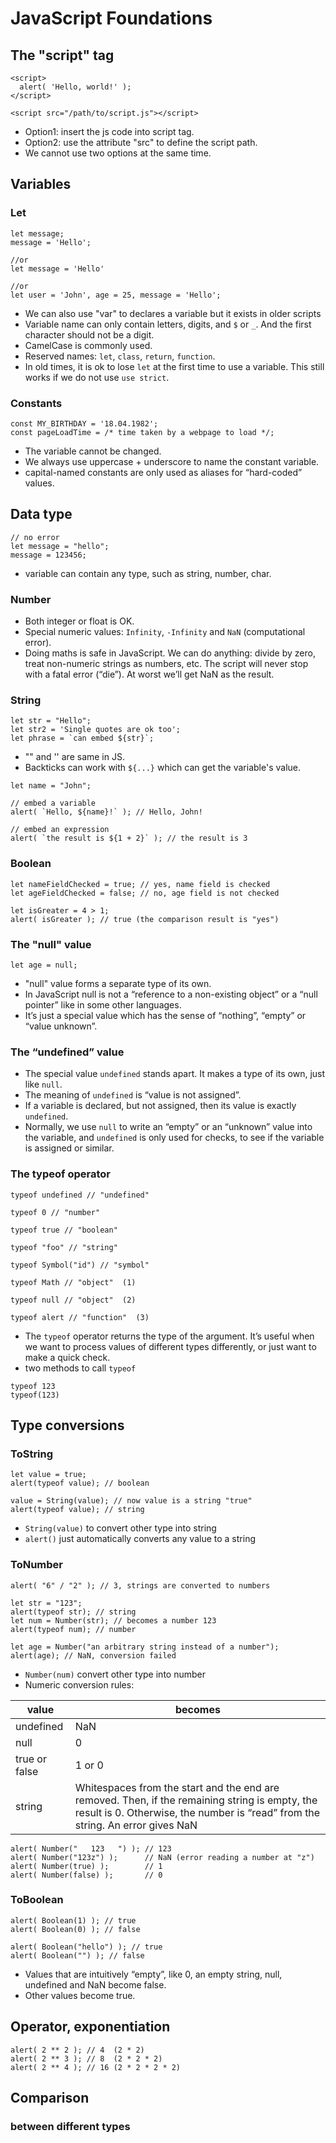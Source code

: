# JavaScript Foundations
## The "script" tag
```
<script>
  alert( 'Hello, world!' );
</script>

<script src="/path/to/script.js"></script>
```
* Option1: insert the js code into script tag.
* Option2: use the attribute "src" to define the script path.
* We cannot use two options at the same time.

## Variables
### Let
```
let message;
message = 'Hello';

//or
let message = 'Hello'

//or
let user = 'John', age = 25, message = 'Hello';
```
* We can also use "var" to declares a variable but it exists in older scripts
* Variable name can only contain letters, digits, and ```$``` or ```_```. 
And the first character should not be a digit.
* CamelCase is commonly used.
* Reserved names: ```let```, ```class```, ```return```, ```function```.
* In old times, it is ok to lose ```let``` at the first time to use a variable. 
This still works if we do not use ```use strict```.

### Constants
```
const MY_BIRTHDAY = '18.04.1982';
const pageLoadTime = /* time taken by a webpage to load */;
```
* The variable cannot be changed.
* We always use uppercase + underscore to name the constant variable.
* capital-named constants are only used as aliases for “hard-coded” values.

## Data type
```
// no error
let message = "hello";
message = 123456;
```
* variable can contain any type, such as string, number, char.
### Number
* Both integer or float is OK.
* Special numeric values: ```Infinity```, ```-Infinity``` and ```NaN``` (computational error).
* Doing maths is safe in JavaScript. We can do anything: divide by zero, treat non-numeric strings as numbers, etc.
The script will never stop with a fatal error (“die”). At worst we’ll get NaN as the result.

### String
```
let str = "Hello";
let str2 = 'Single quotes are ok too';
let phrase = `can embed ${str}`;
```
* "" and '' are same in JS.
* Backticks can work with `${...}` which can get the variable's value.
```
let name = "John";

// embed a variable
alert( `Hello, ${name}!` ); // Hello, John!

// embed an expression
alert( `the result is ${1 + 2}` ); // the result is 3
```
### Boolean
```
let nameFieldChecked = true; // yes, name field is checked
let ageFieldChecked = false; // no, age field is not checked

let isGreater = 4 > 1;
alert( isGreater ); // true (the comparison result is "yes")
```

### The "null" value
```
let age = null;
```
* "null" value forms a separate type of its own.
* In JavaScript null is not a “reference to a non-existing object” or a “null pointer” like in some other languages.
* It’s just a special value which has the sense of “nothing”, “empty” or “value unknown”.

### The “undefined” value
* The special value `undefined` stands apart. It makes a type of its own, just like `null`.
* The meaning of `undefined` is “value is not assigned”.
* If a variable is declared, but not assigned, then its value is exactly `undefined`.
* Normally, we use `null` to write an “empty” or an “unknown” value into the variable, and `undefined` is only used for checks, to see if the variable is assigned or similar.

### The typeof operator
```
typeof undefined // "undefined"

typeof 0 // "number"

typeof true // "boolean"

typeof "foo" // "string"

typeof Symbol("id") // "symbol"

typeof Math // "object"  (1)

typeof null // "object"  (2)

typeof alert // "function"  (3)
```
* The `typeof` operator returns the type of the argument. It’s useful when we want to process values of different types differently, or just want to make a quick check.
* two methods to call `typeof`
```
typeof 123
typeof(123)
```
## Type conversions
### ToString
```
let value = true;
alert(typeof value); // boolean

value = String(value); // now value is a string "true"
alert(typeof value); // string
```
* `String(value)` to convert other type into string
* `alert()` just automatically converts any value to a string

### ToNumber
```
alert( "6" / "2" ); // 3, strings are converted to numbers

let str = "123";
alert(typeof str); // string
let num = Number(str); // becomes a number 123
alert(typeof num); // number

let age = Number("an arbitrary string instead of a number");
alert(age); // NaN, conversion failed
```
* `Number(num)` convert other type into number
*  Numeric conversion rules:


| value | becomes |
| --- | --- |
| undefined | NaN |
| null | 0 |
| true or false | 1 or 0 |
| string | Whitespaces from the start and the end are removed. Then, if the remaining string is empty, the result is 0. Otherwise, the number is “read” from the string. An error gives NaN|

```
alert( Number("   123   ") ); // 123
alert( Number("123z") );      // NaN (error reading a number at "z")
alert( Number(true) );        // 1
alert( Number(false) );       // 0
```

### ToBoolean
```
alert( Boolean(1) ); // true
alert( Boolean(0) ); // false

alert( Boolean("hello") ); // true
alert( Boolean("") ); // false
```
* Values that are intuitively “empty”, like 0, an empty string, null, undefined and NaN become false.
* Other values become true.

## Operator, exponentiation
```
alert( 2 ** 2 ); // 4  (2 * 2)
alert( 2 ** 3 ); // 8  (2 * 2 * 2)
alert( 2 ** 4 ); // 16 (2 * 2 * 2 * 2)
```
## Comparison
### between different types
